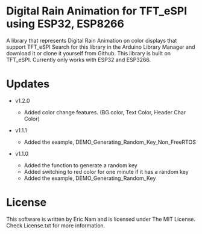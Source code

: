 # Digital Rain Animation for TFT_eSPI using ESP32, ESP8266

 A library that represents Digital Rain Animation on color displays that support TFT_eSPI
 Search for this library in the Arduino Library Manager and download it or clone it yourself from Github.
 This library is built on TFT_eSPI. Currently only works with ESP32 and ESP3266.

# Updates 

 - v1.2.0
    - Added color change features. (BG color, Text Color, Header Char Color)

 - v1.1.1
    - Added the example, DEMO_Generating_Random_Key_Non_FreeRTOS

 - v1.1.0
    - Added the function to generate a random key
    - Added switching to red color for one minute if it has a random key
    - Added the example, DEMO_Generating_Random_Key

# License

 This software is written by Eric Nam and is licensed under The MIT License. Check License.txt for more information.